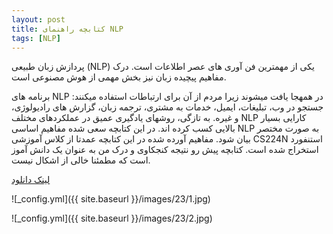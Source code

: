 ```yaml
---
layout: post
title: کتابچه راهنمای NLP
tags: [NLP]
---
```

پردازش زبان طبیعی (NLP) یکی از مهمترین فن آوری های عصر اطلاعات است. درک مفاهیم پیچیده زبان نیز بخش مهمی از هوش مصنوعی است. 

برنامه های NLP در همهجا یافت میشوند زیرا مردم از آن برای ارتباطات استفاده میکنند: جستجو در وب، تبلیغات، ایمیل، خدمات به مشتری، ترجمه زبان، گزارش های رادیولوژی، و غیره. به تازگی، روشهای یادگیری عمیق در عملکردهای مختلف NLP کارایی بسیار بالایی کسب کرده اند. در این کتابچه سعی شده مفاهیم اساسی NLP به صورت مختصر بیان شود. مفاهیم آورده شده در این کتابچه عمدتا از کلاس آموزشی CS224N استنفورد استخراج شده است. کتابچه پیش رو نتیجه کنجکاوی و درک  من به عنوان یک دانش آموز است که مطمئنا خالی از اشکال نیست.

[لینک دانلود](https://github.com/AlisterTA/alisterta.github.io/blob/master/images/23/NLP%20Final%20Draft.pdf)

![_config.yml]({{ site.baseurl }}/images/23/1.jpg)

![_config.yml]({{ site.baseurl }}/images/23/2.jpg)
